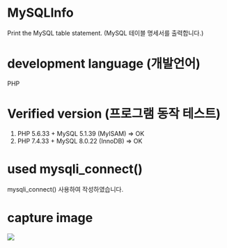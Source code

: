 # MySQLInfo
Print the MySQL table statement. (MySQL 테이블 명세서를 출력합니다.)





# development language (개발언어)
PHP





# Verified version (프로그램 동작 테스트)
1) PHP 5.6.33 + MySQL 5.1.39 (MyISAM) => OK
2) PHP 7.4.33 + MySQL 8.0.22 (InnoDB) => OK





# used mysqli_connect()
 mysqli_connect() 사용하여 작성하였습니다.
 
 
 
 
# capture image
<img src="https://user-images.githubusercontent.com/18298589/234738097-563d092b-0fd9-423a-af99-af29c3fa634e.png"/>

